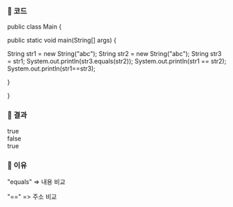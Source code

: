 ### 📌 코드

public class Main {

public static void main(String[] args) {

String str1 = new String("abc");
String str2 = new String("abc");
String str3 = str1;
System.out.println(str3.equals(str2));
System.out.println(str1 == str2);
System.out.println(str1==str3);

}

}

### 📌 결과

true<br>
false<br>
true

### 📌 이유

"equals" => 내용 비교<br>

"==" => 주소 비교
